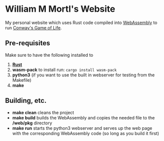 # William M Mortl's Website

My personal website which uses Rust code compiled into [WebAssembly](https://webassembly.org/) to run [Conway's Game of Life](https://en.wikipedia.org/wiki/Conway%27s_Game_of_Life).

## Pre-requisites

Make sure to have the following installed to

1. [**Rust**](https://www.rust-lang.org/)
1. **wasm-pack** to install run: `cargo install wasm-pack`
1. **python3** (if you want to use the built in webserver for testing from the Makefile)
1. **make**

## Building, etc.

* **make clean** cleans the project
* **make build** builds the WebAssembly and copies the needed file to the **/web/pkg** directory
* **make run** starts the python3 webserver and serves up the web page with the corresponding WebAssembly code (so long as you build it first)
